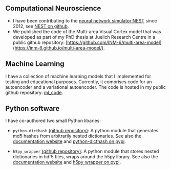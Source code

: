 ## Computational Neuroscience

- I have been contributing to the [neural network simulator NEST](https://www.nest-simulator.org) since 2012, see [NEST on github](https://github.com/nest/nest-simulator).
- We published the code of the Multi-area Visual Cortex model that was developed as part of my PhD thesis at Juelich Research Centre in a public github repository: [https://github.com/INM-6/multi-area-model](https://inm-6.github.io/multi-area-model/).

## Machine Learning

I have a collection of machine learning models that I implemented for testing and educational purposes. Currently, it comprises code for an autoencoder and a variational autoencoder. The code is hosted in my public github repository: [ml_code](https://github.com/mschmidt87/ml_code).

## Python software

I have co-authored two small Python libaries:
- `python-dicthash` [(github repository)](https://github.com/INM-6/python-dicthash): A python module that generates md5 hashes from arbitrarily nested dictionaries. See also the [documentation website](http://python-dicthash.readthedocs.io/en/latest/) and [python-dicthash on pypi](https://pypi.python.org/pypi/dicthash/).

- `h5py_wrapper` [(github repository)](https://github.com/INM-6/h5py_wrapper): A python module that stores nested dictionaries in hdf5 files, wraps around the h5py library. See also the [documentation website](http://h5py-wrapper.readthedocs.io/en/latest/) and [h5py_wrapper on pypi](https://pypi.python.org/pypi/h5py-wrapper/).



